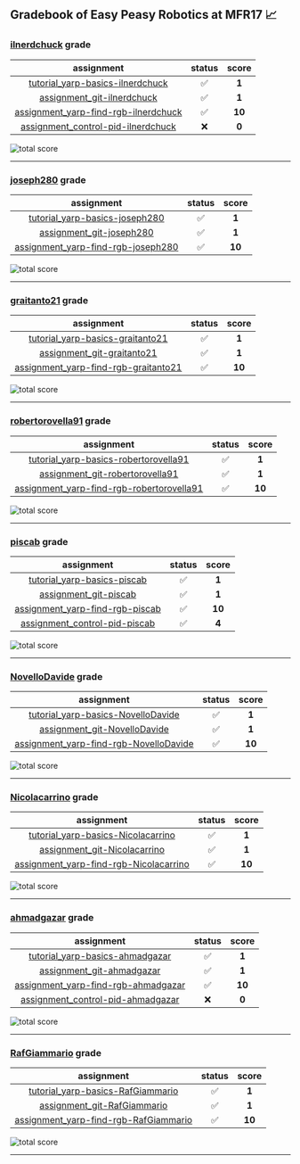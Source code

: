 ## Gradebook of Easy Peasy Robotics at MFR17 :chart_with_upwards_trend:

### [**ilnerdchuck**](https://github.com/ilnerdchuck) grade

| assignment | status | score |
|    :--:    |  :--:  | :--:  |
| [tutorial_yarp-basics-ilnerdchuck](https://github.com/easy-peasy-robotics/tutorial_yarp-basics-ilnerdchuck) | :white_check_mark: | **1** |
| [assignment_git-ilnerdchuck](https://github.com/easy-peasy-robotics/assignment_git-ilnerdchuck) | :white_check_mark: | **1** |
| [assignment_yarp-find-rgb-ilnerdchuck](https://github.com/easy-peasy-robotics/assignment_yarp-find-rgb-ilnerdchuck) | :white_check_mark: | **10** |
| [assignment_control-pid-ilnerdchuck](https://github.com/easy-peasy-robotics/assignment_control-pid-ilnerdchuck) | :x: | **0** |

![total score](https://img.shields.io/badge/total_score-12-brightgreen.svg?style=flat-square)

---


### [**joseph280**](https://github.com/joseph280) grade

| assignment | status | score |
|    :--:    |  :--:  | :--:  |
| [tutorial_yarp-basics-joseph280](https://github.com/easy-peasy-robotics/tutorial_yarp-basics-joseph280) | :white_check_mark: | **1** |
| [assignment_git-joseph280](https://github.com/easy-peasy-robotics/assignment_git-joseph280) | :white_check_mark: | **1** |
| [assignment_yarp-find-rgb-joseph280](https://github.com/easy-peasy-robotics/assignment_yarp-find-rgb-joseph280) | :white_check_mark: | **10** |

![total score](https://img.shields.io/badge/total_score-12-brightgreen.svg?style=flat-square)

---


### [**graitanto21**](https://github.com/graitanto21) grade

| assignment | status | score |
|    :--:    |  :--:  | :--:  |
| [tutorial_yarp-basics-graitanto21](https://github.com/easy-peasy-robotics/tutorial_yarp-basics-graitanto21) | :white_check_mark: | **1** |
| [assignment_git-graitanto21](https://github.com/easy-peasy-robotics/assignment_git-graitanto21) | :white_check_mark: | **1** |
| [assignment_yarp-find-rgb-graitanto21](https://github.com/easy-peasy-robotics/assignment_yarp-find-rgb-graitanto21) | :white_check_mark: | **10** |

![total score](https://img.shields.io/badge/total_score-12-brightgreen.svg?style=flat-square)

---


### [**robertorovella91**](https://github.com/robertorovella91) grade

| assignment | status | score |
|    :--:    |  :--:  | :--:  |
| [tutorial_yarp-basics-robertorovella91](https://github.com/easy-peasy-robotics/tutorial_yarp-basics-robertorovella91) | :white_check_mark: | **1** |
| [assignment_git-robertorovella91](https://github.com/easy-peasy-robotics/assignment_git-robertorovella91) | :white_check_mark: | **1** |
| [assignment_yarp-find-rgb-robertorovella91](https://github.com/easy-peasy-robotics/assignment_yarp-find-rgb-robertorovella91) | :white_check_mark: | **10** |

![total score](https://img.shields.io/badge/total_score-12-brightgreen.svg?style=flat-square)

---


### [**piscab**](https://github.com/piscab) grade

| assignment | status | score |
|    :--:    |  :--:  | :--:  |
| [tutorial_yarp-basics-piscab](https://github.com/easy-peasy-robotics/tutorial_yarp-basics-piscab) | :white_check_mark: | **1** |
| [assignment_git-piscab](https://github.com/easy-peasy-robotics/assignment_git-piscab) | :white_check_mark: | **1** |
| [assignment_yarp-find-rgb-piscab](https://github.com/easy-peasy-robotics/assignment_yarp-find-rgb-piscab) | :white_check_mark: | **10** |
| [assignment_control-pid-piscab](https://github.com/easy-peasy-robotics/assignment_control-pid-piscab) | :white_check_mark: | **4** |

![total score](https://img.shields.io/badge/total_score-16-brightgreen.svg?style=flat-square)

---


### [**NovelloDavide**](https://github.com/NovelloDavide) grade

| assignment | status | score |
|    :--:    |  :--:  | :--:  |
| [tutorial_yarp-basics-NovelloDavide](https://github.com/easy-peasy-robotics/tutorial_yarp-basics-NovelloDavide) | :white_check_mark: | **1** |
| [assignment_git-NovelloDavide](https://github.com/easy-peasy-robotics/assignment_git-NovelloDavide) | :white_check_mark: | **1** |
| [assignment_yarp-find-rgb-NovelloDavide](https://github.com/easy-peasy-robotics/assignment_yarp-find-rgb-NovelloDavide) | :white_check_mark: | **10** |

![total score](https://img.shields.io/badge/total_score-12-brightgreen.svg?style=flat-square)

---


### [**Nicolacarrino**](https://github.com/Nicolacarrino) grade

| assignment | status | score |
|    :--:    |  :--:  | :--:  |
| [tutorial_yarp-basics-Nicolacarrino](https://github.com/easy-peasy-robotics/tutorial_yarp-basics-Nicolacarrino) | :white_check_mark: | **1** |
| [assignment_git-Nicolacarrino](https://github.com/easy-peasy-robotics/assignment_git-Nicolacarrino) | :white_check_mark: | **1** |
| [assignment_yarp-find-rgb-Nicolacarrino](https://github.com/easy-peasy-robotics/assignment_yarp-find-rgb-Nicolacarrino) | :white_check_mark: | **10** |

![total score](https://img.shields.io/badge/total_score-12-brightgreen.svg?style=flat-square)

---


### [**ahmadgazar**](https://github.com/ahmadgazar) grade

| assignment | status | score |
|    :--:    |  :--:  | :--:  |
| [tutorial_yarp-basics-ahmadgazar](https://github.com/easy-peasy-robotics/tutorial_yarp-basics-ahmadgazar) | :white_check_mark: | **1** |
| [assignment_git-ahmadgazar](https://github.com/easy-peasy-robotics/assignment_git-ahmadgazar) | :white_check_mark: | **1** |
| [assignment_yarp-find-rgb-ahmadgazar](https://github.com/easy-peasy-robotics/assignment_yarp-find-rgb-ahmadgazar) | :white_check_mark: | **10** |
| [assignment_control-pid-ahmadgazar](https://github.com/easy-peasy-robotics/assignment_control-pid-ahmadgazar) | :x: | **0** |

![total score](https://img.shields.io/badge/total_score-12-brightgreen.svg?style=flat-square)

---


### [**RafGiammario**](https://github.com/RafGiammario) grade

| assignment | status | score |
|    :--:    |  :--:  | :--:  |
| [tutorial_yarp-basics-RafGiammario](https://github.com/easy-peasy-robotics/tutorial_yarp-basics-RafGiammario) | :white_check_mark: | **1** |
| [assignment_git-RafGiammario](https://github.com/easy-peasy-robotics/assignment_git-RafGiammario) | :white_check_mark: | **1** |
| [assignment_yarp-find-rgb-RafGiammario](https://github.com/easy-peasy-robotics/assignment_yarp-find-rgb-RafGiammario) | :white_check_mark: | **10** |

![total score](https://img.shields.io/badge/total_score-12-brightgreen.svg?style=flat-square)

---

